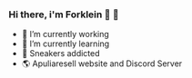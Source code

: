 ### Hi there, i'm Forklein :rocket: 👋

- 🔭 I’m currently working
- 🌱 I’m currently learning 
- :snake: Sneakers addicted
- :earth_americas: Apuliaresell website and Discord Server
